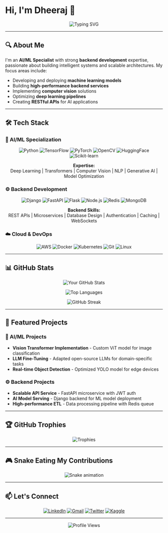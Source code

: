 # Hi, I'm Dheeraj 👋 

<div align="center">
  <img src="https://readme-typing-svg.demolab.com?font=Fira+Code&pause=1000&color=22D3EE&width=435&lines=AI%2FML+Specialist;Backend+Developer;Python+Expert;OpenCV+Contributor" alt="Typing SVG" />
</div>

---

## 🔍 About Me

I'm an **AI/ML Specialist** with strong **backend development** expertise, passionate about building intelligent systems and scalable architectures. My focus areas include:

- Developing and deploying **machine learning models**
- Building **high-performance backend services**
- Implementing **computer vision** solutions
- Optimizing **deep learning pipelines**
- Creating **RESTful APIs** for AI applications

---

## 🛠️ Tech Stack

### 🤖 AI/ML Specialization
<div align="center">
  
![Python](https://img.shields.io/badge/Python-3776AB?style=for-the-badge&logo=python&logoColor=white)
![TensorFlow](https://img.shields.io/badge/TensorFlow-FF6F00?style=for-the-badge&logo=tensorflow&logoColor=white)
![PyTorch](https://img.shields.io/badge/PyTorch-EE4C2C?style=for-the-badge&logo=pytorch&logoColor=white)
![OpenCV](https://img.shields.io/badge/OpenCV-5C3EE8?style=for-the-badge&logo=opencv&logoColor=white)
![HuggingFace](https://img.shields.io/badge/Hugging%20Face-yellow?style=for-the-badge)
![Scikit-learn](https://img.shields.io/badge/scikit--learn-F7931E?style=for-the-badge&logo=scikit-learn&logoColor=white)

**Expertise:**  
Deep Learning | Transformers | Computer Vision | NLP | Generative AI | Model Optimization

</div>

### ⚙️ Backend Development
<div align="center">
  
![Django](https://img.shields.io/badge/Django-092E20?style=for-the-badge&logo=django&logoColor=white)
![FastAPI](https://img.shields.io/badge/FastAPI-009688?style=for-the-badge&logo=fastapi&logoColor=white)
![Flask](https://img.shields.io/badge/Flask-000000?style=for-the-badge&logo=flask&logoColor=white)
![Node.js](https://img.shields.io/badge/Node.js-339933?style=for-the-badge&logo=node.js&logoColor=white)
![Redis](https://img.shields.io/badge/Redis-DC382D?style=for-the-badge&logo=redis&logoColor=white)
![MongoDB](https://img.shields.io/badge/MongoDB-47A248?style=for-the-badge&logo=mongodb&logoColor=white)

**Backend Skills:**  
REST APIs | Microservices | Database Design | Authentication | Caching | WebSockets

</div>

### ☁️ Cloud & DevOps
<div align="center">
  
![AWS](https://img.shields.io/badge/AWS-232F3E?style=for-the-badge&logo=amazon-aws&logoColor=white)
![Docker](https://img.shields.io/badge/Docker-2496ED?style=for-the-badge&logo=docker&logoColor=white)
![Kubernetes](https://img.shields.io/badge/Kubernetes-326CE5?style=for-the-badge&logo=kubernetes&logoColor=white)
![Git](https://img.shields.io/badge/Git-F05032?style=for-the-badge&logo=git&logoColor=white)
![Linux](https://img.shields.io/badge/Linux-FCC624?style=for-the-badge&logo=linux&logoColor=black)

</div>

---

## 📊 GitHub Stats

<div align="center">
  
![Your GitHub Stats](https://github-readme-stats.vercel.app/api?username=dheeraj-varma&show_icons=true&theme=radical&hide_border=true&include_all_commits=true)

![Top Languages](https://github-readme-stats.vercel.app/api/top-langs/?username=dheeraj-varma&layout=compact&theme=radical&hide_border=true&langs_count=8)

![GitHub Streak](https://streak-stats.demolab.com/?user=dheeraj-varma&theme=radical&hide_border=true)

</div>

---

## 🧩 Featured Projects

### 🤖 AI/ML Projects
- **Vision Transformer Implementation** - Custom ViT model for image classification
- **LLM Fine-Tuning** - Adapted open-source LLMs for domain-specific tasks
- **Real-time Object Detection** - Optimized YOLO model for edge devices

### ⚙️ Backend Projects
- **Scalable API Service** - FastAPI microservice with JWT auth
- **AI Model Serving** - Django backend for ML model deployment
- **High-performance ETL** - Data processing pipeline with Redis queue

---

## 🏆 GitHub Trophies

<div align="center">
  
![Trophies](https://github-profile-trophy.vercel.app/?username=dheeraj-varma&theme=radical&no-frame=true&row=2&column=4)

</div>

---

## 🎮 Snake Eating My Contributions

<div align="center">
  
![Snake animation](https://github.com/dheeraj-varma/dheeraj-varma/blob/output/github-contribution-grid-snake.svg)

</div>

---

## 📫 Let's Connect

<div align="center">
  
[![LinkedIn](https://img.shields.io/badge/LinkedIn-0A66C2?style=for-the-badge&logo=linkedin&logoColor=white)](https://www.linkedin.com/in/dheeraj-varma-5061342b1/)
[![Gmail](https://img.shields.io/badge/Gmail-D14836?style=for-the-badge&logo=gmail&logoColor=white)](mailto:dheerajvarma031@gmail.com)
[![Twitter](https://img.shields.io/badge/Twitter-1DA1F2?style=for-the-badge&logo=twitter&logoColor=white)](https://twitter.com/yourhandle)
[![Kaggle](https://img.shields.io/badge/Kaggle-20BEFF?style=for-the-badge&logo=kaggle&logoColor=white)](https://www.kaggle.com/yourprofile)

</div>

---

<div align="center">
  
![Profile Views](https://komarev.com/ghpvc/?username=dheeraj-varma&label=Profile+Views&color=blueviolet&style=flat)

</div>
